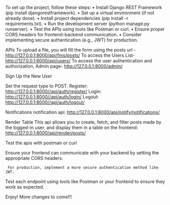 To set up the project, follow these steps:
•	Install Django REST Framework (pip install djangorestframework).
•	Set up a virtual environment (if not already done).
•	Install project dependencies (pip install -r requirements.txt).
•	Run the development server (python manage.py runserver).
•	Test the APIs using tools like Postman or curl.
•	Ensure proper CORS headers for frontend-backend communication.
•	Consider implementing secure authentication (e.g., JWT) for production.

APIs
To upload a file, you will fill the form using the posts url - http://127.0.0.1:8000/api/fms/posts/
To access the Users List- http://127.0.0.1:8000/api/users/ 
To access the user authentication and authorization,
Admin page- http://127.0.0.1:8000/admin/ 

Sign Up the New User

Set the request type to POST.
Register:  http://127.0.0.1:8000//api/auth/register/ 
Login: http://127.0.0.1:8000//api/auth/login/
Logout: http://127.0.0.1:8000//api/auth/logout/

Notifications
notification api: http://127.0.0.1:8000/api/notify/notifications/ 

Render Table
This api allows you to create, fetch, and filter posts made by the logged-in user, and display them in a table on the frontend: 
 http://127.0.0.1:8000/api/render/posts/ 

Test the apis with postman or curl

Ensure your frontend can communicate with your backend by setting the appropriate CORS headers.

	 For production, implement a more secure authentication method like JWT.
Test each endpoint using tools like Postman or your frontend to ensure they work as expected.

Enjoy!
More changes to come!!!
